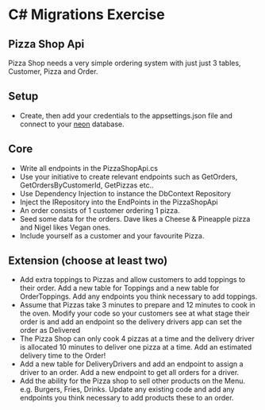 # C# Migrations Exercise

## Pizza Shop Api

Pizza Shop needs a very simple ordering system with just just 3 tables, Customer, Pizza and Order.

## Setup
- Create, then add your credentials to the appsettings.json file and connect to your [neon](https://neon.tech) database.  

## Core

- Write all endpoints in the PizzaShopApi.cs
- Use your initiative to create relevant endpoints such as GetOrders, GetOrdersByCustomerId, GetPizzas etc..
- Use Dependency Injection to instance the DbContext Repository
- Inject the IRepository into the EndPoints in the PizzaShopApi
- An order consists of 1 customer ordering 1 pizza.
- Seed some data for the orders. Dave likes a Cheese & Pineapple pizza and Nigel likes Vegan ones.  
- Include yourself as a customer and your favourite Pizza.


## Extension (choose at least two)

- Add extra toppings to Pizzas and allow customers to add toppings to their order.  Add a new table for Toppings and a new table for OrderToppings.  Add any endpoints you think necessary to add toppings.
- Assume that Pizzas take 3 minutes to prepare and 12 minutes to cook in the oven. Modify your code so your customers see at what stage their order is and add an endpoint so the delivery drivers app can set the order as Delivered
- The Pizza Shop can only cook 4 pizzas at a time and the delivery driver is allocated 10 minutes to deliver one pizza at a time.  Add an estimated delivery time to the Order!
- Add a new table for DeliveryDrivers and add an endpoint to assign a driver to an order.  Add a new endpoint to get all orders for a driver.
- Add the ability for the Pizza shop to sell other products on the Menu. e.g. Burgers, Fries, Drinks.  Update any existing code and add any endpoints you think necessary to add products these to an order.



```
